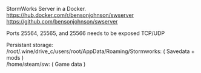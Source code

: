 StormWorks Server in a Docker.
https://hub.docker.com/r/bensonjohnson/swserver
https://github.com/bensonjohnson/swserver

Ports 25564, 25565, and 25566 needs to be exposed TCP/UDP

Persistant storage:
/root/.wine/drive_c/users/root/AppData/Roaming/Stormworks: ( Savedata + mods ) \
/home/steam/sw: ( Game data )

